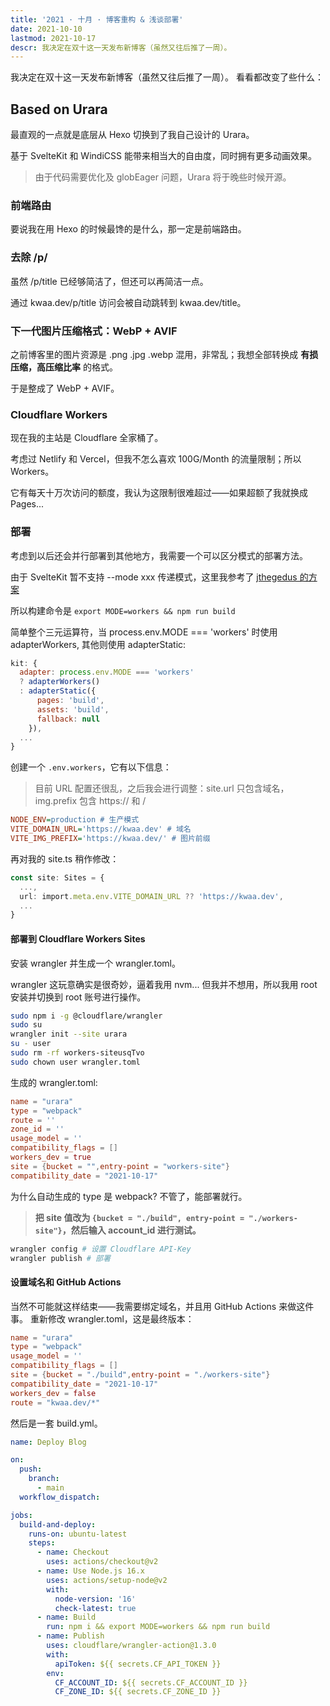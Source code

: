 ```yaml
---
title: '2021 · 十月 · 博客重构 & 浅谈部署'
date: 2021-10-10
lastmod: 2021-10-17
descr: 我决定在双十这一天发布新博客（虽然又往后推了一周）。
---
```


我决定在双十这一天发布新博客（虽然又往后推了一周）。
看看都改变了些什么：

## Based on Urara

最直观的一点就是底层从 Hexo 切换到了我自己设计的 Urara。

基于 SvelteKit 和 WindiCSS 能带来相当大的自由度，同时拥有更多动画效果。

> 由于代码需要优化及 globEager 问题，Urara 将于晚些时候开源。

### 前端路由

要说我在用 Hexo 的时候最馋的是什么，那一定是前端路由。

### 去除 /p/

虽然 /p/title 已经够简洁了，但还可以再简洁一点。

通过 kwaa.dev/p/title 访问会被自动跳转到 kwaa.dev/title。

### 下一代图片压缩格式：WebP + AVIF

之前博客里的图片资源是 .png .jpg .webp 混用，非常乱；我想全部转换成 **有损压缩，高压缩比率** 的格式。

于是整成了 WebP + AVIF。

### Cloudflare Workers

现在我的主站是 Cloudflare 全家桶了。

考虑过 Netlify 和 Vercel，但我不怎么喜欢 100G/Month 的流量限制；所以 Workers。

它有每天十万次访问的额度，我认为这限制很难超过——如果超额了我就换成 Pages...

### 部署

考虑到以后还会并行部署到其他地方，我需要一个可以区分模式的部署方法。

由于 SvelteKit 暂不支持 --mode xxx 传递模式，这里我参考了 [jthegedus 的方案](https://github.com/sveltejs/kit/issues/1258#issuecomment-874482104)

所以构建命令是 `export MODE=workers && npm run build`

简单整个三元运算符，当 process.env.MODE === 'workers' 时使用 adapterWorkers, 其他则使用 adapterStatic:

```js
kit: {
  adapter: process.env.MODE === 'workers'
  ? adapterWorkers()
  : adapterStatic({
      pages: 'build',
      assets: 'build',
      fallback: null
    }),
  ...
}
```

创建一个 `.env.workers`，它有以下信息：

> 目前 URL 配置还很乱，之后我会进行调整：site.url 只包含域名，img.prefix 包含 https:// 和 /

```ini
NODE_ENV=production # 生产模式
VITE_DOMAIN_URL='https://kwaa.dev' # 域名
VITE_IMG_PREFIX='https://kwaa.dev/' # 图片前缀
```

再对我的 site.ts 稍作修改：

```ts
const site: Sites = {
  ...,
  url: import.meta.env.VITE_DOMAIN_URL ?? 'https://kwaa.dev',
  ...
}
```

#### 部署到 Cloudflare Workers Sites

安装 wrangler 并生成一个 wrangler.toml。

wrangler 这玩意确实是很奇妙，逼着我用 nvm... 但我并不想用，所以我用 root 安装并切换到 root 账号进行操作。

```bash
sudo npm i -g @cloudflare/wrangler
sudo su
wrangler init --site urara
su - user
sudo rm -rf workers-siteusqTvo
sudo chown user wrangler.toml
```

生成的 wrangler.toml:

```toml
name = "urara"
type = "webpack"
route = ''
zone_id = ''
usage_model = ''
compatibility_flags = []
workers_dev = true
site = {bucket = "",entry-point = "workers-site"}
compatibility_date = "2021-10-17"
```

为什么自动生成的 type 是 webpack? 不管了，能部署就行。

> **把 site 值改为 `{bucket = "./build", entry-point = "./workers-site"}`，然后输入 account_id 进行测试。**

```bash
wrangler config # 设置 Cloudflare API-Key
wrangler publish # 部署
```

#### 设置域名和 GitHub Actions

当然不可能就这样结束——我需要绑定域名，并且用 GitHub Actions 来做这件事。
重新修改 wrangler.toml，这是最终版本：

```toml
name = "urara"
type = "webpack"
usage_model = ''
compatibility_flags = []
site = {bucket = "./build",entry-point = "./workers-site"}
compatibility_date = "2021-10-17"
workers_dev = false
route = "kwaa.dev/*"
```

然后是一套 build.yml。

```yaml
name: Deploy Blog

on:
  push:
    branch:
      - main
  workflow_dispatch:

jobs:
  build-and-deploy:
    runs-on: ubuntu-latest
    steps:
      - name: Checkout
        uses: actions/checkout@v2
      - name: Use Node.js 16.x
        uses: actions/setup-node@v2
        with:
          node-version: '16'
          check-latest: true
      - name: Build
        run: npm i && export MODE=workers && npm run build
      - name: Publish
        uses: cloudflare/wrangler-action@1.3.0
        with:
          apiToken: ${{ secrets.CF_API_TOKEN }}
        env:
          CF_ACCOUNT_ID: ${{ secrets.CF_ACCOUNT_ID }}
          CF_ZONE_ID: ${{ secrets.CF_ZONE_ID }}
```
